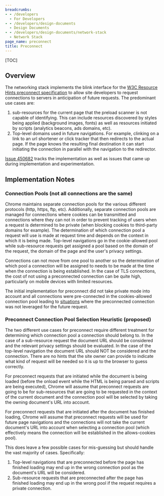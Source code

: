 ```yaml
---
breadcrumbs:
- - /developers
  - For Developers
- - /developers/design-documents
  - Design Documents
- - /developers/design-documents/network-stack
  - Network Stack
page_name: preconnect
title: Preconnect
---
```


[TOC]

## **Overview**

The networking stack implements the blink interface for the [W3C Resource Hints
preconnect specification](http://www.w3.org/TR/resource-hints/#preconnect) to
allow site developers to request connections to servers in anticipation of
future requests. The predominant use cases are:

1.  sub-resources for the current page that the preload scanner is not
            capable of identifying. This can include resources discovered by
            styles being applied (background images, fonts) as well as resources
            initiated by scripts (analytics beacons, ads domains, etc).
2.  Top-level domains used in future navigations. For example, clinking
            on a link to an url shortener or click tracker that then redirects
            to the actual page. If the page knows the resulting final
            destination it can start initiating the connection in parallel with
            the navigation to the redirector.

[Issue 450682](https://code.google.com/p/chromium/issues/detail?id=450682)
tracks the implementation as well as issues that came up during implementation
and experimentation.

## Implementation Notes

### Connection Pools (not all connections are the same)

Chrome maintains separate connection pools for the various different protocols
(http, https, ftp, etc). Additionally, separate connection pools are managed for
connections where cookies can be transmitted and connections where they can not
in order to prevent tracking of users when a request is determined to be private
(when blocking cookies to third-party domains for example). The determination of
which connection pool a request will use is made at request time and depends on
the context in which it is being made. Top-level navigations go in the
cookie-allowed pool while sub-resource requests get assigned a pool based on the
domain of the request, the domain of the page and the user's privacy settings.

Connections can not move from one pool to another so the determination of which
pool a connection will be assigned to needs to be made at the time when the
connection is being established. In the case of TLS connections, the cost of not
using a preconnected connection can be quite high, particularly on mobile
devices with limited resources.

The initial implementation for preconnect did not take private mode into account
and all connections were pre-connected in the cookies-allowed connection pool
leading to
[situations](https://code.google.com/p/chromium/issues/detail?id=468005) where
the preconnected connection was not leveraged for the future request.

### Preconnect Connection Pool Selection Heuristic (proposed)

The two different use cases for preconnect require different treatment for
determining which connection pool a connection should belong to. In the case of
a sub-resource request the document URL should be considered and the relevant
privacy settings should be evaluated. In the case of the top-level navigation
the document URL should NOT be considered and the connection. There are no hints
that the site owner can provide to indicate what kind of request will be needed
so it is up to the browser to guess correctly.

For preconnect requests that are initiated while the document is being loaded
(before the onload event while the HTML is being parsed and scripts are being
executed), Chrome will assume that preconnect requests are going to be for
sub-resources that are going to be requested in the context of the current
document and the connection pool will be selected by taking the owning
document's URL into account.

For preconnect requests that are initiated after the document has finished
loading, Chrome will assume that preconnect requests will be used for future
page navigations and the connections will not take the current document's URL
into account when selecting a connection pool (which effectively means the
connection will be established in the allows-cookies pool).

This does leave a few possible cases for mis-guessing but should handle the vast
majority of cases. Specifically:

1.  Top-level navigations that are preconnected before the page has
            finished loading may end up in the wrong connection pool as the
            document's URL will be considered.
2.  Sub-resource requests that are preconnected after the page has
            finished loading may end up in the wrong pool if the request
            requires a private connection.
